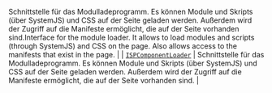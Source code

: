 <span data-ttu-id="2d309-p102">Schnittstelle für das Modulladeprogramm. Es können Module und Skripts (über SystemJS) und CSS auf der Seite geladen werden. Außerdem wird der Zugriff auf die Manifeste ermöglicht, die auf der Seite vorhanden sind.</span><span class="sxs-lookup"><span data-stu-id="2d309-p102">Interface for the module loader. It allows to load modules and scripts (through SystemJS) and CSS on the page. Also allows access to the manifests that exist in the page.</span></span>  |
| [`ISPComponentLoader`](./sp-loader/ispcomponentloader.md)   | Schnittstelle für das Modulladeprogramm. Es können Module und Skripts (über SystemJS) und CSS auf der Seite geladen werden. Außerdem wird der Zugriff auf die Manifeste ermöglicht, die auf der Seite vorhanden sind.  |






